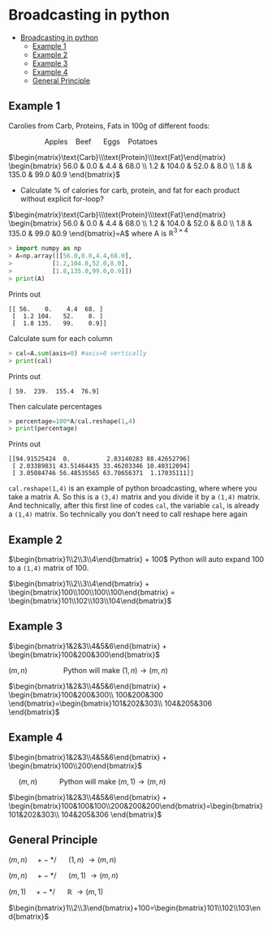 # Broadcasting in python
<!-- TOC -->

- [Broadcasting in python](#broadcasting-in-python)
  - [Example 1](#example-1)
  - [Example 2](#example-2)
  - [Example 3](#example-3)
  - [Example 4](#example-4)
  - [General Principle](#general-principle)

<!-- /TOC -->
## Example 1

Carolies from Carb, Proteins, Fats in 100g of different foods:

&nbsp;&nbsp;&nbsp;&nbsp;&nbsp;&nbsp;&nbsp;&nbsp;&nbsp;&nbsp;&nbsp;&nbsp;&nbsp;&nbsp;&nbsp;&nbsp;&nbsp;&nbsp;Apples&nbsp;&nbsp;&nbsp;&nbsp;Beef&nbsp;&nbsp;&nbsp;&nbsp;&nbsp;&nbsp;Eggs&nbsp;&nbsp;&nbsp;&nbsp;Potatoes

$\begin{matrix}\text{Carb}\\\text{Protein}\\\text{Fat}\end{matrix}
\begin{bmatrix} 56.0 & 0.0 & 4.4 & 68.0 \\
                1.2 & 104.0 & 52.0 & 8.0 \\
                1.8 & 135.0 & 99.0 &0.9
\end{bmatrix}$

* Calculate % of calories for carb, protein, and fat for each product without explicit for-loop?

$\begin{matrix}\text{Carb}\\\text{Protein}\\\text{Fat}\end{matrix}
\begin{bmatrix} 56.0 & 0.0 & 4.4 & 68.0 \\
                1.2 & 104.0 & 52.0 & 8.0 \\
                1.8 & 135.0 & 99.0 &0.9
\end{bmatrix}=A$ where A is $\mathbb{R}^{3\times 4}$

```python
> import numpy as np
> A=np.array([[56.0,0.0,4.4,68.0],
>           [1.2,104.0,52.0,8.0],
>           [1.8,135.0,99.0,0.9]])
> print(A)
```
Prints out
```
[[ 56.    0.    4.4  68. ]
 [  1.2 104.   52.    8. ]
 [  1.8 135.   99.    0.9]]
```
Calculate sum for each column
```Python
> cal=A.sum(axis=0) #axis=0 vertically
> print(cal)
```
Prints out
```
[ 59.  239.  155.4  76.9]
```
Then calculate percentages
```Python
> percentage=100*A/cal.reshape(1,4)
> print(percentage)
```
Prints out
```
[[94.91525424  0.          2.83140283 88.42652796]
 [ 2.03389831 43.51464435 33.46203346 10.40312094]
 [ 3.05084746 56.48535565 63.70656371  1.17035111]]
 ```
`cal.reshape(1,4)` is an example of python broadcasting, where where you take a matrix A. So this is a `(3,4)` matrix and you divide it by a `(1,4)` matrix. And technically, after this first line of codes `cal`, the variable `cal`, is already a `(1,4)` matrix. So technically you don't need to call reshape here again

## Example 2
$\begin{bmatrix}1\\2\\3\\4\end{bmatrix} + 100$
Python will auto expand 100 to a `(1,4)` matrix of 100.

$\begin{bmatrix}1\\2\\3\\4\end{bmatrix} + \begin{bmatrix}100\\100\\100\\100\end{bmatrix} =
\begin{bmatrix}101\\102\\103\\104\end{bmatrix}$

## Example 3
$\begin{bmatrix}1&2&3\\4&5&6\end{bmatrix} +
\begin{bmatrix}100&200&300\end{bmatrix}$

$(m,n)$   &nbsp;&nbsp;&nbsp;&nbsp;&nbsp;&nbsp;&nbsp;&nbsp;&nbsp;&nbsp;&nbsp;&nbsp;&nbsp;&nbsp;&nbsp;&nbsp;&nbsp;Python will make $(1,n) \to (m,n)$

$\begin{bmatrix}1&2&3\\4&5&6\end{bmatrix} +
\begin{bmatrix}100&200&300\\
100&200&300
\end{bmatrix}=\begin{bmatrix}101&202&303\\
104&205&306
\end{bmatrix}$


## Example 4
$\begin{bmatrix}1&2&3\\4&5&6\end{bmatrix} +
\begin{bmatrix}100\\200\end{bmatrix}$

&nbsp;&nbsp;&nbsp;&nbsp;&nbsp;$(m,n)$ &nbsp;&nbsp;&nbsp;&nbsp;&nbsp;&nbsp;&nbsp;&nbsp;&nbsp;&nbsp;Python will make $(m,1) \to (m,n)$

$\begin{bmatrix}1&2&3\\4&5&6\end{bmatrix} +
\begin{bmatrix}100&100&100\\200&200&200\end{bmatrix}=\begin{bmatrix}101&202&303\\
104&205&306
\end{bmatrix}$

## General Principle

$(m,n)$ &nbsp;&nbsp;&nbsp; $+-*/$ &nbsp;&nbsp;&nbsp;&nbsp;&nbsp;$(1,n)$ $\to (m,n)$

$(m,n)$ &nbsp;&nbsp;&nbsp; $+-*/$ &nbsp;&nbsp;&nbsp;&nbsp;&nbsp;$(m,1)$ $\to (m,n)$

$(m,1)$ &nbsp;&nbsp;&nbsp; $+-*/$ &nbsp;&nbsp;&nbsp;&nbsp;&nbsp;$\mathbb{R}$ $\to (m,1)$

$\begin{bmatrix}1\\2\\3\end{bmatrix}+100=\begin{bmatrix}101\\102\\103\end{bmatrix}$
